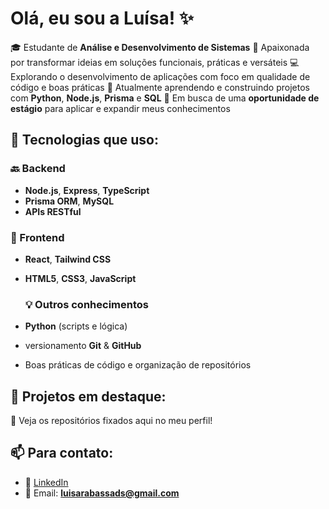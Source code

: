 # Olá, eu sou a Luísa! ✨
🎓 Estudante de **Análise e Desenvolvimento de Sistemas**
🚀 Apaixonada por transformar ideias em soluções funcionais, práticas e versáteis
💻 Explorando o desenvolvimento de aplicações com foco em qualidade de código e boas práticas
🌱 Atualmente aprendendo e construindo projetos com **Python**, **Node.js**, **Prisma** e **SQL**
🎯 Em busca de uma **oportunidade de estágio** para aplicar e expandir meus conhecimentos

## 🧪 Tecnologias que uso:

### 🔙 Backend
- **Node.js**, **Express**, **TypeScript**
- **Prisma ORM**, **MySQL**
- **APIs RESTful**

### 🎨 Frontend
- **React**, **Tailwind CSS**
- **HTML5**, **CSS3**, **JavaScript**
  
  ### 💡 Outros conhecimentos
- **Python** (scripts e lógica)
- versionamento **Git** & **GitHub**
- Boas práticas de código e organização de repositórios

## 🚀 Projetos em destaque:
🔗 Veja os repositórios fixados aqui no meu perfil!

## 📫 Para contato:
- 💼 [LinkedIn](https://www.linkedin.com/in/luísa-rabassa)
- 📧 Email: **luisarabassads@gmail.com**
